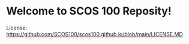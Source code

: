 # Welcome to SCOS 100 Reposity!

License: https://github.com/SCOS100/scos100.github.io/blob/main/LICENSE.MD
